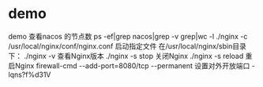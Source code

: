 # demo
demo
查看nacos 的节点数 ps -ef|grep nacos|grep -v grep|wc -l
 ./nginx -c /usr/local/nginx/conf/nginx.conf 启动指定文件
在/usr/local/nginx/sbin目录下：
./nginx -v 查看Nginx版本
./nginx -s stop 关闭Nginx
./nginx -s reload 重启Nginx
firewall-cmd --add-port=8080/tcp --permanent 设置对外开放端口
-lqns?f%d31V
